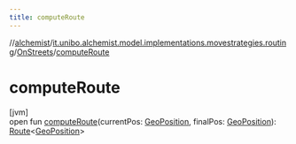 ```yaml
---
title: computeRoute
---
```

//[alchemist](../../../index.html)/[it.unibo.alchemist.model.implementations.movestrategies.routing](../index.html)/[OnStreets](index.html)/[computeRoute](compute-route.html)



# computeRoute



[jvm]\
open fun [computeRoute](compute-route.html)(currentPos: [GeoPosition](../../it.unibo.alchemist.model.interfaces/-geo-position/index.html), finalPos: [GeoPosition](../../it.unibo.alchemist.model.interfaces/-geo-position/index.html)): [Route](../../it.unibo.alchemist.model.interfaces/-route/index.html)<[GeoPosition](../../it.unibo.alchemist.model.interfaces/-geo-position/index.html)>




